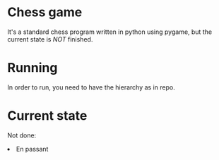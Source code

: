 # Chess game
It's a standard chess program written in python using pygame, but the current state is *NOT* finished.

# Running
In order to run, you need to have the hierarchy as in repo.

# Current state
Not done: <br> 
<li>En passant
